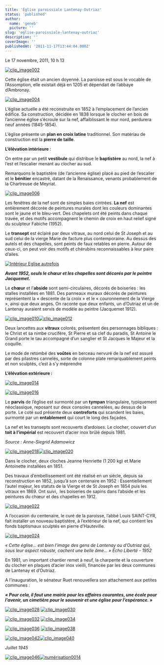 ```yaml
---
title: 'Église paroissiale Lantenay-Outriaz'
status: 'published'
author:
  name: 'geneb'
  picture: ''
slug: 'eglise-paroissiale-lantenay-outriaz'
description: ''
coverImage: ''
publishedAt: '2011-11-17T13:44:04.000Z'
---
```


Le 17 novembre, 2011, 10 h 13

[![clip_image002](/images/Windows-Live-Writer/fcdfcc9c0cf3_131F9/clip_image002_thumb.jpg "clip_image002")](/images/Windows-Live-Writer/fcdfcc9c0cf3_131F9/clip_image002_2.jpg)

Cette église était un ancien doyenné. La paroisse est sous le vocable de l’Assomption, elle existait déjà en 1205 et dépendait de l’abbaye d’Ambronay.

[![clip_image004](/images/Windows-Live-Writer/fcdfcc9c0cf3_131F9/clip_image004_thumb.jpg "clip_image004")](/images/Windows-Live-Writer/fcdfcc9c0cf3_131F9/clip_image004_2.jpg)

L’église actuelle a été reconstruite en 1852 à l’emplacement de l’ancien édifice. Sa construction, décidée en 1838 lorsque le clocher en bois de l’ancienne église s’écroule sur la nef, affaiblissant le mur nord, perdurera neuf années (1845-1854).

L’église présente un **plan en croix latine** traditionnel. Son matériau de construction est la **pierre de taille**.

**L’élévation intérieure** :

On entre par un petit **vestibule** qui distribue le **baptistère** au nord, la nef à l’est et l’escalier menant au clocher au sud.

Remarquons le baptistère (de l’ancienne église) placé au pied de l’escalier et le **bénitier** encastré, datant de la Renaissance, venants probablement de la Chartreuse de Meyriat.

[![clip_image006](/images/Windows-Live-Writer/fcdfcc9c0cf3_131F9/clip_image006_thumb.jpg "clip_image006")](/images/Windows-Live-Writer/fcdfcc9c0cf3_131F9/clip_image006_2.jpg)

Les fenêtres de la nef sont de simples baies cintrées. **La nef** est entièrement décorée de peintures murales dont les couleurs dominantes sont le jaune et le bleu-vert. Des chapelets ont été peints dans chaque travée, et des motifs accompagnent le chemin de croix en haut relief signé du sculpteur Fabiche (1952).

Le **transept** est éclairé par deux vitraux, au nord celui de St Joseph et au sud celui de la vierge Marie de facture plus contemporaine. Au dessus des autels et des chapelles, sont peints de faux retables en pierre. Autour de ceux-ci, on peut voir des motifs et chérubins reconnaissables à leur paire d’ailes.

[![Intérieur Eglise autrefois](/images/Windows-Live-Writer/fcdfcc9c0cf3_131F9/Interieur_Eglise_autrefois_thumb.jpg "Intérieur Eglise autrefois")](/images/Windows-Live-Writer/fcdfcc9c0cf3_131F9/Interieur_Eglise_autrefois_2.jpg)

***Avant 1952, seuls le chœur et les chapelles sont décorés par le peintre Jacquemet.***

Le **chœur** et l’**abside** sont semi-circulaires, décorés de boiseries : les stalles installées en 1881. Des panneaux muraux décorés de peintures représentent la « descente de la croix » et le « couronnement de la Vierge », ainsi que deux anges. On raconte que deux enfants, un d’Outriaz et un de Lantenay auraient servis de modèle au peintre (Jacquemet 1912).

[![clip_image010](/images/Windows-Live-Writer/fcdfcc9c0cf3_131F9/clip_image010_thumb.jpg "clip_image010")](/images/Windows-Live-Writer/fcdfcc9c0cf3_131F9/clip_image010_2.jpg)[![clip_image012](/images/Windows-Live-Writer/fcdfcc9c0cf3_131F9/clip_image012_thumb.jpg "clip_image012")](/images/Windows-Live-Writer/fcdfcc9c0cf3_131F9/clip_image012_2.jpg)

Deux lancettes aux **vitraux** colorés, présentent des personnages bibliques : le Christ et sa nimbe crucifère, St Pierre et sa clef du paradis, St Antoine le Grand porte le tau accompagné d’un sanglier et St Jacques le Majeur et la coquille.

Le mode de retombé des **voûtes** en berceau nervuré de la nef est assuré par des pilastres cannelés, sorte de colonne plate remarquablement peints et non sculptés, c’est à s’y méprendre

**L’élévation extérieure :**

[![clip_image014](/images/Windows-Live-Writer/fcdfcc9c0cf3_131F9/clip_image014_thumb.jpg "clip_image014")](/images/Windows-Live-Writer/fcdfcc9c0cf3_131F9/clip_image014_2.jpg)

[![clip_image016](/images/Windows-Live-Writer/fcdfcc9c0cf3_131F9/clip_image016_thumb.jpg "clip_image016")](/images/Windows-Live-Writer/fcdfcc9c0cf3_131F9/clip_image016_2.jpg)

Le **parvis** de l’église est surmonté par un **tympan** triangulaire, typiquement néoclassique, reposant sur deux consoles cannelées, au dessus de la porte. Le coté sud présente deux **contreforts** qui scandent les baies, surmonté par un **entablement** qui court le long des façades.

La nef et les transepts sont recouverts d’ardoises. Le clocher, couvert d’un **toit à l’impérial** est recouvert d’acier inox brûlé depuis 1981.

*Source : Anne-Siegrid Adamowicz*

[![clip_image018](/images/Windows-Live-Writer/fcdfcc9c0cf3_131F9/clip_image018_thumb.jpg "clip_image018")](/images/Windows-Live-Writer/fcdfcc9c0cf3_131F9/clip_image018_2.jpg)[![clip_image020](/images/Windows-Live-Writer/fcdfcc9c0cf3_131F9/clip_image020_thumb.jpg "clip_image020")](/images/Windows-Live-Writer/fcdfcc9c0cf3_131F9/clip_image020_2.jpg)

Dans le clocher, deux cloches Jeanne Henriette (1 200 kg) et Marie Antoinette installées en 1851.

Des travaux d’embellissement ont été réalisé en un siècle, depuis sa reconstruction en 1852, jusqu’à son centenaire en 1952 : Essentiellement l’autel majeur, les statuts de la Vierge et de St Joseph en 1854 puis les vitraux en 1869. Ont suivi,  les boiseries de sapins dans l’abside et les peintures du chœur et des chapelles en 1912.

[![clip_image022](/images/Windows-Live-Writer/fcdfcc9c0cf3_131F9/clip_image022_thumb.jpg "clip_image022")](/images/Windows-Live-Writer/fcdfcc9c0cf3_131F9/clip_image022_2.jpg)

A l’occasion du centenaire, le curé de la paroisse, l’abbé Louis SAINT-CYR, fait installer un nouveau baptistère, à l’extérieur de la nef, qui contient les fonds baptismaux sculptés en pierre d’Hauteville.

[![clip_image024](/images/Windows-Live-Writer/fcdfcc9c0cf3_131F9/clip_image024_thumb.jpg "clip_image024")](/images/Windows-Live-Writer/fcdfcc9c0cf3_131F9/clip_image024_2.jpg)

*« Cette église… est bien l’image des gens de Lantenay ou d’Outriaz qui, sous leur aspect robuste, cachent une belle âme… » Écho Liberté - 1952*

En 1981, un important chantier remet à neuf, la charpente et la couverture du clocher en plaques d’acier inox vieilli, financée par les deux communes de Lantenay et d’Outriaz.

A l’inauguration, le sénateur Ruet renouvellera son attachement aux petites communes *:*

***« Pour cela, il faut une mairie pour les affaires courantes, une école pour l’avenir, un cimetière pour le souvenir et une église pour l’espérance. »***

[![clip_image028](/images/Windows-Live-Writer/fcdfcc9c0cf3_131F9/clip_image028_thumb.jpg "clip_image028")](/images/Windows-Live-Writer/fcdfcc9c0cf3_131F9/clip_image028_2.jpg) [![clip_image030](/images/Windows-Live-Writer/fcdfcc9c0cf3_131F9/clip_image030_thumb.jpg "clip_image030")](/images/Windows-Live-Writer/fcdfcc9c0cf3_131F9/clip_image030_2.jpg)

[![clip_image032](/images/Windows-Live-Writer/fcdfcc9c0cf3_131F9/clip_image032_thumb.jpg "clip_image032")](/images/Windows-Live-Writer/fcdfcc9c0cf3_131F9/clip_image032_2.jpg) [![clip_image034](/images/Windows-Live-Writer/fcdfcc9c0cf3_131F9/clip_image034_thumb.jpg "clip_image034")](/images/Windows-Live-Writer/fcdfcc9c0cf3_131F9/clip_image034_2.jpg)

[![clip_image036](/images/Windows-Live-Writer/fcdfcc9c0cf3_131F9/clip_image036_thumb.jpg "clip_image036")](/images/Windows-Live-Writer/fcdfcc9c0cf3_131F9/clip_image036_2.jpg) [![clip_image038](/images/Windows-Live-Writer/fcdfcc9c0cf3_131F9/clip_image038_thumb.jpg "clip_image038")](/images/Windows-Live-Writer/fcdfcc9c0cf3_131F9/clip_image038_2.jpg)

[![clip_image042](/images/Windows-Live-Writer/fcdfcc9c0cf3_131F9/clip_image042_thumb.jpg "clip_image042")](/images/Windows-Live-Writer/fcdfcc9c0cf3_131F9/clip_image042_2.jpg)[![clip_image040](/images/Windows-Live-Writer/fcdfcc9c0cf3_131F9/clip_image040_thumb.jpg "clip_image040")](/images/Windows-Live-Writer/fcdfcc9c0cf3_131F9/clip_image040_2.jpg)

*Juillet 1945*

[![clip_image046](/images/Windows-Live-Writer/fcdfcc9c0cf3_131F9/clip_image046_thumb.jpg "clip_image046")](/images/Windows-Live-Writer/fcdfcc9c0cf3_131F9/clip_image046_2.jpg)[![numérisation0014](/images/Windows-Live-Writer/fcdfcc9c0cf3_131F9/numerisation0014_thumb.jpg "numérisation0014")](/images/Windows-Live-Writer/fcdfcc9c0cf3_131F9/numerisation0014_2.jpg)
